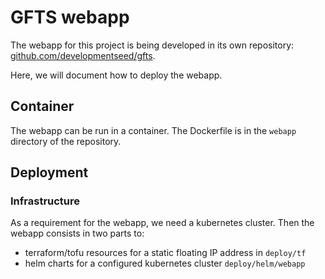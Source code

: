 # GFTS webapp

The webapp for this project is being developed in its own repository: [github.com/developmentseed/gfts](https://github.com/developmentseed/gfts).

Here, we will document how to deploy the webapp.

## Container

The webapp can be run in a container. The Dockerfile is in the `webapp` directory of the repository.

## Deployment

### Infrastructure

As a requirement for the webapp, we need a kubernetes cluster. Then the webapp consists in two parts to:

- terraform/tofu resources for a static floating IP address in `deploy/tf`
- helm charts for a configured kubernetes cluster `deploy/helm/webapp`
